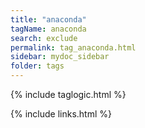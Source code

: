 ```yaml
---
title: "anaconda"
tagName: anaconda
search: exclude
permalink: tag_anaconda.html
sidebar: mydoc_sidebar
folder: tags
---
```

{% include taglogic.html %}

{% include links.html %}
